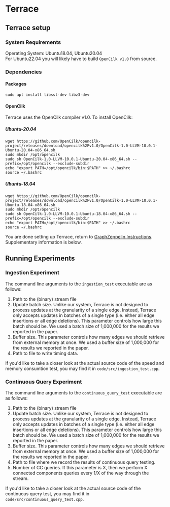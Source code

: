 # Terrace
## Terrace setup
### System Requirements
Operating System: Ubuntu18.04, Ubuntu20.04  
For Ubuntu22.04 you will likely have to build `OpenCilk v1.0` from source.
### Dependencies
#### Packages
`sudo apt install libssl-dev libz3-dev`
#### OpenCilk
Terrace uses the OpenCilk compiler v1.0. To install OpenCilk:
##### Ubuntu-20.04
```
wget https://github.com/OpenCilk/opencilk-project/releases/download/opencilk%2Fv1.0/OpenCilk-1.0-LLVM-10.0.1-Ubuntu-20.04-x86_64.sh
sudo mkdir /opt/opencilk
sudo sh OpenCilk-1.0-LLVM-10.0.1-Ubuntu-20.04-x86_64.sh --prefix=/opt/opencilk --exclude-subdir
echo "export PATH=/opt/opencilk/bin:$PATH" >> ~/.bashrc
source ~/.bashrc
```
##### Ubuntu-18.04
```
wget https://github.com/OpenCilk/opencilk-project/releases/download/opencilk%2Fv1.0/OpenCilk-1.0-LLVM-10.0.1-Ubuntu-18.04-x86_64.sh
sudo mkdir /opt/opencilk
sudo sh OpenCilk-1.0-LLVM-10.0.1-Ubuntu-18.04-x86_64.sh --prefix=/opt/opencilk --exclude-subdir
echo "export PATH=/opt/opencilk/bin:$PATH" >> ~/.bashrc
source ~/.bashrc
```

You are done setting up Terrace, return to [GraphZeppelin Instructions](/README.md). Supplementary information is below.

## Running Experiments
### Ingestion Experiment
The command line arguments to the `ingestion_test` executable are as follows:

1. Path to the (binary) stream file
2. Update batch size. Unlike our system, Terrace is not designed to process updates at the granularity of a single edge. Instead,
   Terrace only accepts updates in batches of a single type (i.e. either all edge insertions or all edge deletions). This parameter controls how
   large this batch should be. We used a batch size of 1,000,000 for the results we reported in the paper.
3. Buffer size. This parameter controls how many edges we should retrieve from external memory at once. We used a buffer size of
   1,000,000 for the results we reported in the paper.
4. Path to file to write timing data.

If you'd like to take a closer look at the actual source code of the
speed and memory consumtion test, you may find it in
`code/src/ingestion_test.cpp`.

### Continuous Query Experiment
The command line arguments to the `continuous_query_test` executable are as follows:

1. Path to the (binary) stream file
2. Update batch size. Unlike our system, Terrace is not designed to process updates at the granularity of a single edge. Instead,
   Terrace only accepts updates in batches of a single type (i.e. either all edge insertions or all edge deletions). This parameter controls how
   large this batch should be. We used a batch size of 1,000,000 for the results we reported in the paper.
3. Buffer size. This parameter controls how many edges we should retrieve from external memory at once. We used a buffer size of
   1,000,000 for the results we reported in the paper.
4. Path to file where we record the results of continuous query testing.
5. Number of CC queries. If this parameter is X, then we perform X connected components queries every 1/X of the way through the stream.

If you'd like to take a closer look at the actual source code of the
continuous query test, you may find it in 
`code/src/continuous_query_test.cpp`.

